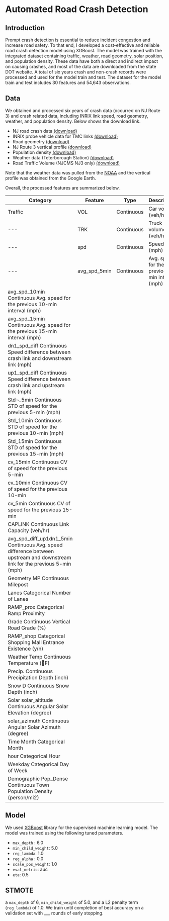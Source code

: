 # Automated Road Crash Detection  

## Introduction

Prompt crash detection is essential to reduce incident congestion and increase road safety. To that end, I developed a cost-effective and reliable road crash detection model using XGBoost. The model was trained with the integrated dataset containing traffic, weather, road geometry, solar position, and population density. These data have both a direct and indirect impact on causing crashes, and most of the data are downloaded from the state DOT website. A total of six years crash and non-crash records were processed and used for the model train and test. The dataset for the model train and test includes 30 features and 54,643 observations. 

## Data 

We obtained and processed six years of crash data (occurred on NJ Route 3) and crash related data, including INRIX link speed, road geometry, weather, and population density.
Below shows the download link.

- NJ road crash data [(download)](https://www.state.nj.us/transportation/refdata/accident/rawdata01-current.shtm)
- INRIX probe vehicle data for TMC links [(download)](https://ritis.org/login?r=Lw==)
- Road geometry [(download)](https://www.state.nj.us/transportation/refdata/sldiag/)
- NJ Route 3 vertical profile [(download)](https://drive.google.com/open?id=1-WhEbYTr6nix6FYc3N61KozXpRO4Cfgs&authuser=kk64%40njit.edu&usp=drive_fs)
- Population density [(download)](https://nj.gov/health/fhs/primarycare/documents/Rural%20NJ%20density2015-revised%20municpalities.pdf)
- Weather data (Teterborough Station) [(download)](https://drive.google.com/open?id=1_OBGpLXJrTiC8SVJtSA7xWXSbxTZNlYz&authuser=kk64%40njit.edu&usp=drive_fs) 
- Road Traffic Volume (NJCMS NJ3 only) [(download)](https://drive.google.com/open?id=1Qmf8xlhdomH4PCHPdXWXEroE3_OB3StN&authuser=kk64%40njit.edu&usp=drive_fs)

Note that the weather data was pulled from the [NOAA](https://www.ncdc.noaa.gov/data-access/quick-links) and the vertical profile was obtained from the Google Earth.

Overall, the processed features are summarized below.

| Category | Feature | Type | Description | 
|---|---|---|---|
| Traffic | VOL | Continuous | Car volume (veh/hr) |
|---| TRK | Continuous | Truck volume (veh/hr) |
|---| spd |	Continuous | Speed (mph) |
|---| avg_spd_5min | Continuous	| Avg. speed for the previous 5-min interval (mph) |
|		avg_spd_10min	Continuous	Avg. speed for the previous 10-min interval (mph)
|		avg_spd_15min	Continuous	Avg. speed for the previous 15-min interval (mph)
|		dn1_spd_diff	Continuous	Speed difference between crash link and downstream link (mph)
|		up1_spd_diff	Continuous	Speed difference between crash link and    upstream link (mph)
|		Std¬_5min 	Continuous	STD of speed for the previous 5-min (mph)
|		Std_10min	Continuous	STD of speed for the previous 10-min (mph)
|		Std_15min	Continuous	STD of speed for the previous 15-min (mph)
|		cv_15min               	Continuous	CV of speed for the previous 5-min
|		cv_10min               	Continuous	CV of speed for the previous 10-min
|		cv_5min                     	Continuous	CV of speed for the previous 15-min
|		CAPLINK	Continuous	Link Capacity (veh/hr)
|	avg_spd_diff_up1dn1_5min    	Continuous	Avg. speed difference between upstream and downstream link for the previous 5-min (mph)
|Geometry		MP 	Continuous	Milepost
|		Lanes	Categorical	Number of Lanes
|		RAMP_prox	Categorical	Ramp Proximity 
|		Grade	Continuous	Vertical Road Grade (%)
|		RAMP_shop	Categorical	Shopping Mall Entrance Existence (y/n)
|Weather		Temp	Continuous	Temperature (F)
|		Precip.	Continuous	Precipitation Depth (inch)
|		Snow D	Continuous	Snow Depth (inch)
|Solar		solar_altitude	Continuous	Angular Solar Elevation (degree)
|		solar_azimuth	Continuous	Angular Solar Azimuth (degree)
|Time		Month	Categorical	Month
|		hour	Categorical	Hour
|		Weekday	Categorical	Day of Week
|Demographic		Pop_Dense	Continuous	Town Population Density (person/mi2)


   


## Model 

We used [XGBoost](http://xgboost.readthedocs.io/en/latest/) library for the supervised machine
learning model. The model was trained using the following tuned parameters.

- `max_depth` : 6.0
- `min_child_weight`: 5.0
- `reg_lambda`: 1.0
- `reg_alpha` : 0.0
- `scale_pos_weight`: 1.0
- `eval_metric`: auc
- `eta`: 0.5


## STMOTE





a `max_depth` of 6, `min_child_weight` of 5.0, and a L2 penalty term 
(`reg_lambda`) of 1.0. We train until completion of best accuracy on a validation set with ___ rounds of 
early stopping. 
